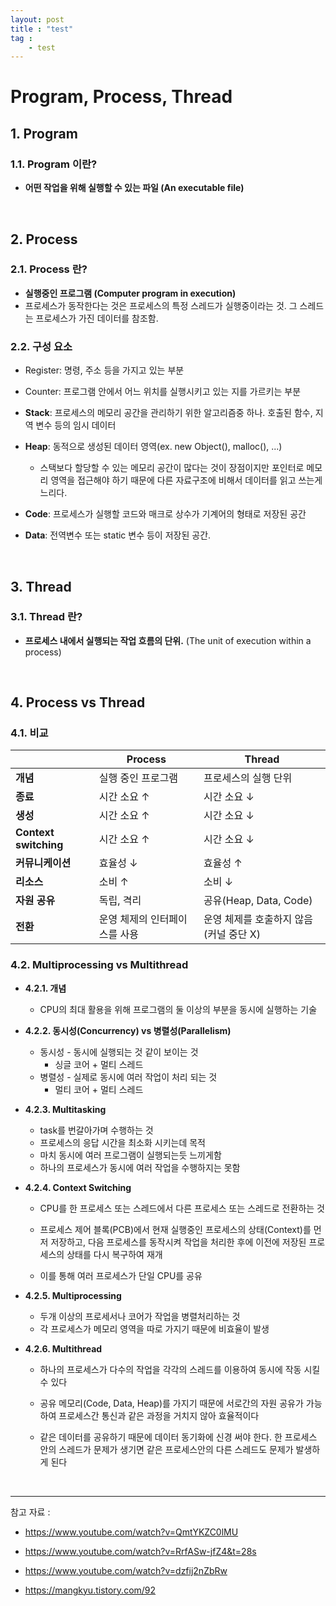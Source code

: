 ```yaml
---
layout: post
title : "test"
tag : 
    - test
---
```


# Program, Process, Thread



## 1. Program

### 1.1. Program 이란?

- **어떤 작업을 위해 실행할 수 있는 파일 (An executable file)**

<br>

## 2. Process

### 2.1. Process 란?

- **실행중인 프로그램 (Computer program in execution)**
- 프로세스가 동작한다는 것은 프로세스의 특정 스레드가 실행중이라는 것. 
  그 스레드는 프로세스가 가진 데이터를 참조함.



### 2.2. 구성 요소

- Register: 명령, 주소 등을 가지고 있는 부분
- Counter: 프로그램 안에서 어느 위치를 실행시키고 있는 지를 가르키는 부분



- **Stack**: 프로세스의 메모리 공간을 관리하기 위한 알고리즘중 하나. 호출된 함수, 지역 변수 등의 임시 데이터
- **Heap**: 동적으로 생성된 데이터 영역(ex. new Object(), malloc(), ...)
  - 스택보다 할당할 수 있는 메모리 공간이 많다는 것이 장점이지만 포인터로 메모리 영역을 접근해야 하기 때문에 다른 자료구조에 비해서 데이터를 읽고 쓰는게 느리다. 
- **Code**: 프로세스가 실행할 코드와 매크로 상수가 기계어의 형태로 저장된 공간
- **Data**: 전역변수 또는 static 변수 등이 저장된 공간.

<br>

## 3. Thread

### 3.1. Thread 란? 

- **프로세스 내에서 실행되는 작업 흐름의 단위.** (The unit of execution within a process)

<br>

## 4. Process vs Thread

### 4.1. 비교

|                       | Process                       | Thread                                 |
| --------------------- | ----------------------------- | -------------------------------------- |
| **개념**              | 실행 중인 프로그램            | 프로세스의 실행 단위                   |
| **종료**              | 시간 소요 ↑                   | 시간 소요 ↓                            |
| **생성**              | 시간 소요 ↑                   | 시간 소요 ↓                            |
| **Context switching** | 시간 소요 ↑                   | 시간 소요 ↓                            |
| **커뮤니케이션**      | 효율성 ↓                      | 효율성 ↑                               |
| **리소스**            | 소비 ↑                        | 소비 ↓                                 |
| **자원 공유**         | 독립, 격리                    | 공유(Heap, Data, Code)                 |
| **전환**              | 운영 체제의 인터페이스를 사용 | 운영 체제를 호출하지 않음(커널 중단 X) |



### 4.2. Multiprocessing vs Multithread

- **4.2.1. 개념**
  - CPU의 최대 활용을 위해 프로그램의 둘 이상의 부분을 동시에 실행하는 기술



- **4.2.2. 동시성(Concurrency) vs 병렬성(Parallelism)**
  - 동시성 - 동시에 실행되는 것 같이 보이는 것
    - 싱글 코어 + 멀티 스레드
  - 병렬성 - 실제로 동시에 여러 작업이 처리 되는 것
    - 멀티 코어 + 멀티 스레드



- **4.2.3. Multitasking**
  - task를 번갈아가며 수행하는 것
  - 프로세스의 응답 시간을 최소화 시키는데 목적
  - 마치 동시에 여러 프로그램이 실행되는듯 느끼게함
  - 하나의 프로세스가 동시에 여러 작업을 수행하지는 못함



- **4.2.4. Context Switching**
  - CPU를 한 프로세스 또는 스레드에서 다른 프로세스 또는 스레드로 전환하는 것

  - 프로세스 제어 블록(PCB)에서 현재 실행중인 프로세스의 상태(Context)를 먼저 저장하고, 다음 프로세스를 동작시켜 작업을 처리한 후에 이전에 저장된 프로세스의 상태를 다시 복구하여 재개

  - 이를 통해 여러 프로세스가 단일 CPU를 공유



- **4.2.5. Multiprocessing**
  - 두개 이상의 프로세서나 코어가 작업을 병렬처리하는 것
  - 각 프로세스가 메모리 영역을 따로 가지기 때문에 비효율이 발생



- **4.2.6. Multithread**

  - 하나의 프로세스가 다수의 작업을 각각의 스레드를 이용하여 동시에 작동 시킬 수 있다

  - 공유 메모리(Code, Data, Heap)를 가지기 때문에 서로간의 자원 공유가 가능하여 프로세스간 통신과 같은 과정을 거치지 않아 효율적이다

  - 같은 데이터를 공유하기 때문에 데이터 동기화에 신경 써야 한다. 한 프로세스 안의 스레드가  문제가 생기면 같은 프로세스안의 다른 스레드도 문제가 발생하게 된다

    

<br>

<hr>


참고 자료 : 

- https://www.youtube.com/watch?v=QmtYKZC0lMU

- https://www.youtube.com/watch?v=RrfASw-jfZ4&t=28s
- https://www.youtube.com/watch?v=dzfij2nZbRw
- https://mangkyu.tistory.com/92